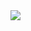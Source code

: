 <img src="https://capsule-render.vercel.app/api?type=transparent&color=timeAuto&height=300&section=header&text=Hello, I'm Kangmin Moon&fontSize=90" />
